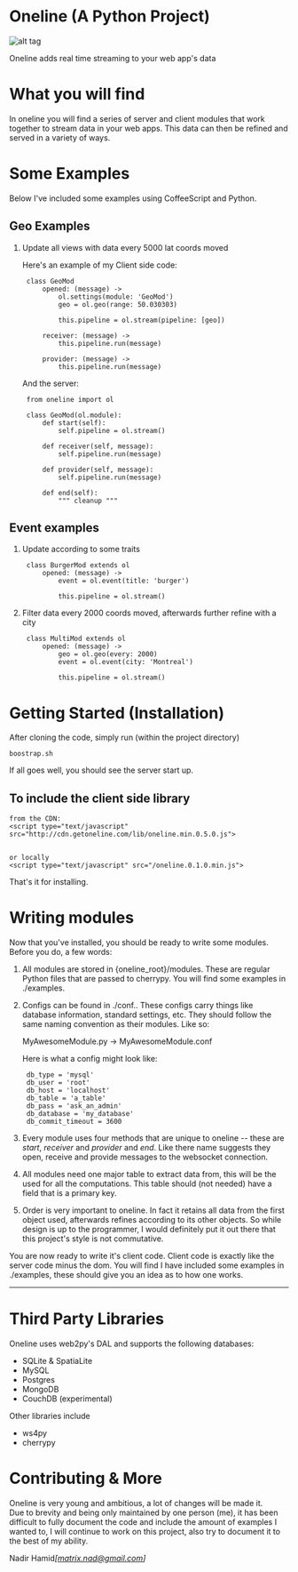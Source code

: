 Oneline  (A Python Project)
=========================================================
![alt tag](http://getoneline.com/oneline.png)

Oneline adds real time streaming to your web app's data


What you will find
=========================================================

In oneline you will find a series of server and client modules that work together
to stream data in your web apps. This data can then be refined and served in a variety
of ways.


Some Examples
========================================================

Below I've included some examples using CoffeeScript and
Python.

Geo Examples
-------------------------------------------------------

1. Update all views with data every 5000 lat coords moved

	Here's an example of my
	Client side code:
		
		class GeoMod
			opened: (message) ->
				ol.settings(module: 'GeoMod')
				geo = ol.geo(range: 50.030303)
				
				this.pipeline = ol.stream(pipeline: [geo])
		     
			receiver: (message) ->
				this.pipeline.run(message)
		
			provider: (message) ->
				this.pipeline.run(message)

	
	And the server:
	
		from oneline import ol
		
		class GeoMod(ol.module):
		    def start(self):
		        self.pipeline = ol.stream()
		
		    def receiver(self, message):
		    	self.pipeline.run(message)
		        
		    def provider(self, message):
		    	self.pipeline.run(message)
		    
		    def end(self):
		    	""" cleanup """

Event examples
-------------------------------------------------------


1. Update according to some traits

		class BurgerMod extends ol
			opened: (message) ->
				event = ol.event(title: 'burger')       
				                     
				this.pipeline = ol.stream()

2. Filter data every 2000 coords moved, afterwards further refine with a city

		class MultiMod extends ol
			opened: (message) ->
				geo = ol.geo(every: 2000)
				event = ol.event(city: 'Montreal')
				                     
				this.pipeline = ol.stream()
			

Getting Started (Installation) 
=======================================================

After cloning the code, simply run (within the project directory)

	boostrap.sh
	
If all goes well, you should see the server start up.

	
To include the client side library
-------------------------------------------------------------------------------------
	from the CDN:
	<script type="text/javascript" src="http://cdn.getoneline.com/lib/oneline.min.0.5.0.js">


	or locally
	<script type="text/javascript" src="/oneline.0.1.0.min.js">

That's it for installing.

Writing modules
=====================================================

Now that you've installed, you should be ready
to write some modules. Before you do, a few words:

1. All modules are stored in {oneline_root}/modules. These are regular Python
files that are passed to cherrypy. You will find some examples in ./examples. 

2. Configs can be found in ./conf.. These configs carry things like database information, standard settings,  etc. They should follow the same naming convention as their
modules. Like so:
	
	MyAwesomeModule.py -> MyAwesomeModule.conf
	
	Here is what a config might look like:
	
		db_type = 'mysql'
		db_user = 'root'
		db_host = 'localhost'
		db_table = 'a_table'
		db_pass = 'ask_an_admin'
		db_database = 'my_database'
		db_commit_timeout = 3600
		
		
3. Every module uses four methods that are unique to oneline -- these are
<i>start</i>, <i>receiver</i> and <i>provider</i> and <i>end</i>. Like there name suggests they
open, receive and provide messages to the websocket connection.

4. All modules need one major table to extract data from, this will be the
used for all the computations. This table should (not needed) have a field that is a primary 
key.

5. Order is very important to oneline. In fact it retains all data from the first object
used, afterwards refines according to its other objects. So while design is up to the
programmer, I would definitely put it out there that this project's style is not commutative.

You are now ready to write it's client code.  Client code
is exactly like the server code minus the dom.  You will find I have included
some examples in ./examples,  these should give you an idea as to how one works.

----------------------------------------------------------------------------------------

		
Third Party Libraries
=======================================================

Oneline uses web2py's DAL and supports the following databases:

  - SQLite & SpatiaLite
  - MySQL
  - Postgres
  - MongoDB
  - CouchDB (experimental)

Other libraries include

  - ws4py
  - cherrypy

Contributing & More
========================================================

Oneline is very young and ambitious, a lot of changes will be made it.  
Due to brevity and being only maintained by one person (me), it has been difficult to fully document the code and include the amount of examples I wanted to, I will continue to work on this project, also
try to document it to the best of my ability.

Nadir Hamid<i>[matrix.nad@gmail.com]</i>
